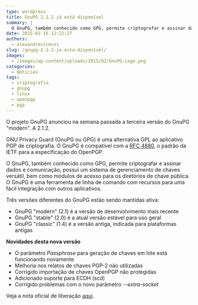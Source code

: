 ```yaml
---
type: wordpress
title: GnuPG 2.1.2 já está disponível
summary: |
  O GnuPG, também conhecido como GPG, permite criptografar e assinar dados e comunicação, possui um sistema de gerenciamento de chaves versátil, bem como módulos de acesso para os diretórios de chave pública. O GnuPG é uma ferramenta de linha de comando com recursos para uma fácil integração com outros aplicativos.
date: 2015-02-16 12:22:27
authors:
  - alexandrevicenzi
slug: /gnupg-2-1-2-ja-esta-disponivel/
images:
  - /images/wp-content/uploads/2015/02/GnuPG-Logo.png
categories:
  - Notícias
tags:
  - criptografia
  - gnupg
  - linux
  - openpgp
  - pgp
---
```


O projeto GnuPG anunciou na semana passada a terceira versão do GnuPG "modern". A 2.1.2.

GNU Privacy Guard (GnuPG ou GPG) é uma alternativa GPL ao aplicativo PGP de criptografia. O GnuPG é compatível com a <a href="http://tools.ietf.org/html/rfc4880" target="_blank">RFC 4880</a>, o padrão da IETF para a especificação do OpenPGP.

O GnuPG, também conhecido como GPG, permite criptografar e assinar dados e comunicação, possui um sistema de gerenciamento de chaves versátil, bem como módulos de acesso para os diretórios de chave pública. O GnuPG é uma ferramenta de linha de comando com recursos para uma fácil integração com outros aplicativos.

Três versões diferentes do GnuPG estão sendo mantidas ativa:

<ul>
    <li>GnuPG "modern" (2.1) é a versão de desenvolvimento mais recente</li>
    <li>GnuPG "stable" (2.0) é a atual versão estável para uso geral</li>
    <li>GnuPG "classic" (1.4) é a versão antiga, indicada para plataformas antigas</li>
</ul>

<strong>Novidades desta nova versão</strong>

<ul>
    <li>O parâmetro <em>Passphrase</em> para geração de chaves em lote está funcionando novamente</li>
    <li>Melhoria nos relatos de chaves PGP-2 não utilizadas</li>
    <li>Corrigido importação de chaves OpenPGP não protegidas</li>
    <li>Adicionado suporte para ECDH (scd)</li>
    <li>Corrigido problemas com o novo parâmetro <em>--extra-socket</em></li>
</ul>

Veja a nota oficial de liberação <a href="https://lists.gnupg.org/pipermail/gnupg-announce/2015q1/000361.html" target="_blank">aqui</a>.